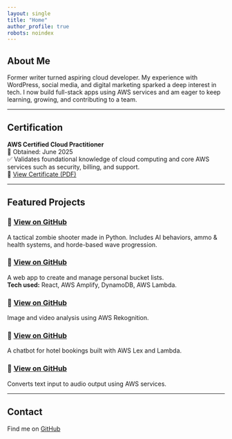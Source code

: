 ```yaml
---
layout: single
title: "Home"
author_profile: true
robots: noindex
---
```


## About Me

Former writer turned aspiring cloud developer. My experience with WordPress, social media, and digital marketing sparked a deep interest in tech. I now build full-stack apps using AWS services and am eager to keep learning, growing, and contributing to a team.

---

## Certification

**AWS Certified Cloud Practitioner**  
📅 Obtained: June 2025  
✅ Validates foundational knowledge of cloud computing and core AWS services such as security, billing, and support.  
🔗 [View Certificate (PDF)](https://github.com/Deuche-IT/Muhlenberg/raw/main/assets/certifications/AWS%20Certified%20Cloud%20Practitioner.pdf)

---

## Featured Projects

### 🔹 [View on GitHub](https://github.com/Deuche-IT/Muhlenberg/tree/main/projects/code-of-the-dead)
A tactical zombie shooter made in Python. Includes AI behaviors, ammo & health systems, and horde-based wave progression.

### 🔹 [View on GitHub](https://github.com/Deuche-IT/Muhlenberg/tree/main/projects/amplify-tracker-app)
A web app to create and manage personal bucket lists.  
**Tech used:** React, AWS Amplify, DynamoDB, AWS Lambda.

### 🔹 [View on GitHub](https://github.com/Deuche-IT/Muhlenberg/tree/main/projects/aws-rekognition)
Image and video analysis using AWS Rekognition.

### 🔹 [View on GitHub](https://github.com/Deuche-IT/Muhlenberg/tree/main/projects/hotel-booking-chatbot)
A chatbot for hotel bookings built with AWS Lex and Lambda.

### 🔹 [View on GitHub](https://github.com/Deuche-IT/Muhlenberg/tree/main/projects/text-to-audio)
Converts text input to audio output using AWS services.

---

## Contact

Find me on [GitHub](https://github.com/Deuche-IT)


